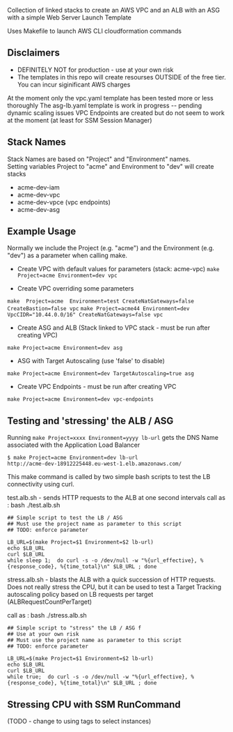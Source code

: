Collection of linked stacks to create an AWS VPC and an ALB with an ASG with a simple Web Server Launch Template

Uses Makefile to launch AWS CLI cloudformation commands


## Disclaimers
- DEFINITELY NOT for production - use at your own risk
- The templates in this repo will create resourses OUTSIDE of the free tier.  You can incur siginificant AWS charges

At the moment only the vpc.yaml template has been tested more or less thoroughly
The asg-lb.yaml template is work in progress -- pending dynamic scaling issues
VPC Endpoints are created but do not seem to work at the moment (at least for SSM Session Manager)


## Stack Names
Stack Names are based on "Project" and "Environment" names.  
Setting variables Project to "acme"  and Environment to "dev" will create stacks
- acme-dev-iam
- acme-dev-vpc
- acme-dev-vpce  (vpc endpoints)
- acme-dev-asg



## Example Usage
Normally we include the Project (e.g. "acme") and the Environment (e.g. "dev") as a parameter when calling make.

- Create VPC with default values for parameters  (stack:  acme-vpc)
`make Project=acme Environment=dev vpc` 

- Create VPC overriding some parameters

`make  Project=acme  Environment=test CreateNatGateways=false  CreateBastion=false vpc`
`make Project=acme44 Environment=dev VpcCIDR="10.44.0.0/16" CreateNatGateways=false vpc`

- Create ASG and ALB  (Stack linked to VPC stack - must be run after creating VPC)

`make Project=acme Environment=dev asg`

- ASG with Target Autoscaling   (use 'false' to disable)

`make Project=acme Environment=dev TargetAutoscaling=true asg`


- Create VPC Endpoints - must be run after creating VPC

`make Project=acme Environment=dev vpc-endpoints`


## Testing and 'stressing' the ALB / ASG

Running `make Project=xxxx Environment=yyyy lb-url` gets the DNS Name associated with the Application Load Balancer
```
$ make Project=acme Environment=dev lb-url 
http://acme-dev-18912225448.eu-west-1.elb.amazonaws.com/
```
This make command is called by two simple bash scripts to test the LB connectivity using curl.

test.alb.sh  -  sends HTTP requests to  the ALB at one second intervals
call as :   bash ./test.alb.sh <project> <environment> 

```
## Simple script to test the LB / ASG 
## Must use the project name as parameter to this script
## TODO: enforce parameter

LB_URL=$(make Project=$1 Environment=$2 lb-url)
echo $LB_URL
curl $LB_URL
while sleep 1;  do curl -s -o /dev/null -w "%{url_effective}, %{response_code}, %{time_total}\n" $LB_URL ; done

```

stress.alb.sh - blasts the ALB with a quick succession of HTTP requests.  
Does not really stress the CPU, but it can be used to test a Target Tracking autoscaling policy based on LB requests per target (ALBRequestCountPerTarget)

call as :   bash ./stress.alb.sh <project> <environment> 
```
## Simple script to "stress" the LB / ASG f
## Use at your own risk
## Must use the project name as parameter to this script
## TODO: enforce parameter

LB_URL=$(make Project=$1 Environment=$2 lb-url)
echo $LB_URL
curl $LB_URL
while true;  do curl -s -o /dev/null -w "%{url_effective}, %{response_code}, %{time_total}\n" $LB_URL ; done
```

## Stressing CPU with SSM RunCommand 
(TODO - change to using tags to select instances)


